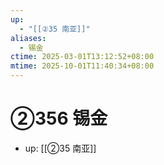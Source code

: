 ```yaml
---
up:
  - "[[②35 南亚]]"
aliases:
  - 锡金
ctime: 2025-03-01T13:12:52+08:00
mtime: 2025-10-01T11:40:34+08:00
---
```


# ②356 锡金

- up: [[②35 南亚]]
